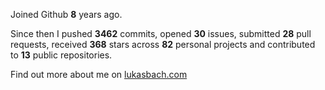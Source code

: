 Joined Github **8** years ago.

Since then I pushed **3462** commits, opened **30** issues, submitted **28** pull requests, received **368** stars across **82** personal projects and contributed to **13** public repositories.

Find out more about me on [lukasbach.com](https://lukasbach.com)
